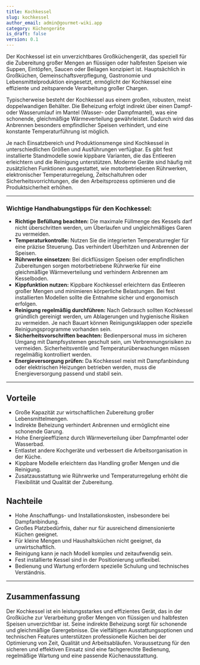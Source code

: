 ```yaml
---
title: Kochkessel
slug: kochkessel
author_email: admin@gourmet-wiki.app
category: Küchengeräte
is_draft: false
version: 0.1
---
```

Der Kochkessel ist ein unverzichtbares Großküchengerät, das speziell für die Zubereitung großer Mengen an flüssigen oder halbfesten Speisen wie Suppen, Eintöpfen, Saucen oder Beilagen konzipiert ist. Hauptsächlich in Großküchen, Gemeinschaftsverpflegung, Gastronomie und Lebensmittelproduktion eingesetzt, ermöglicht der Kochkessel eine effiziente und zeitsparende Verarbeitung großer Chargen.

Typischerweise besteht der Kochkessel aus einem großen, robusten, meist doppelwandigen Behälter. Die Beheizung erfolgt indirekt über einen Dampf- oder Wasserumlauf im Mantel (Wasser- oder Dampfmantel), was eine schonende, gleichmäßige Wärmeverteilung gewährleistet. Dadurch wird das Anbrennen besonders empfindlicher Speisen verhindert, und eine konstante Temperaturführung ist möglich.

Je nach Einsatzbereich und Produktionsmenge sind Kochkessel in unterschiedlichen Größen und Ausführungen verfügbar. Es gibt fest installierte Standmodelle sowie kippbare Varianten, die das Entleeren erleichtern und die Reinigung unterstützen. Moderne Geräte sind häufig mit zusätzlichen Funktionen ausgestattet, wie motorbetriebenen Rührwerken, elektronischer Temperaturregelung, Zeitschaltuhren oder Sicherheitsvorrichtungen, die den Arbeitsprozess optimieren und die Produktsicherheit erhöhen.

---

### Wichtige Handhabungstipps für den Kochkessel:

- **Richtige Befüllung beachten:** Die maximale Füllmenge des Kessels darf nicht überschritten werden, um Überlaufen und ungleichmäßiges Garen zu vermeiden.
- **Temperaturkontrolle:** Nutzen Sie die integrierten Temperaturregler für eine präzise Steuerung. Das verhindert Überhitzen und Anbrennen der Speisen.
- **Rührwerke einsetzen:** Bei dickflüssigen Speisen oder empfindlichen Zubereitungen sorgen motorbetriebene Rührwerke für eine gleichmäßige Wärmeverteilung und verhindern Anbrennen am Kesselboden.
- **Kippfunktion nutzen:** Kippbare Kochkessel erleichtern das Entleeren großer Mengen und minimieren körperliche Belastungen. Bei fest installierten Modellen sollte die Entnahme sicher und ergonomisch erfolgen.
- **Reinigung regelmäßig durchführen:** Nach Gebrauch sollten Kochkessel gründlich gereinigt werden, um Ablagerungen und hygienische Risiken zu vermeiden. Je nach Bauart können Reinigungsklappen oder spezielle Reinigungsprogramme vorhanden sein.
- **Sicherheitsvorschriften beachten:** Bedienpersonal muss im sicheren Umgang mit Dampfsystemen geschult sein, um Verbrennungsrisiken zu vermeiden. Sicherheitsventile und Temperaturüberwachungen müssen regelmäßig kontrolliert werden.
- **Energieversorgung prüfen:** Da Kochkessel meist mit Dampfanbindung oder elektrischen Heizungen betrieben werden, muss die Energieversorgung passend und stabil sein.

---

## Vorteile

- Große Kapazität zur wirtschaftlichen Zubereitung großer Lebensmittelmengen.
- Indirekte Beheizung verhindert Anbrennen und ermöglicht eine schonende Garung.
- Hohe Energieeffizienz durch Wärmeverteilung über Dampfmantel oder Wasserbad.
- Entlastet andere Kochgeräte und verbessert die Arbeitsorganisation in der Küche.
- Kippbare Modelle erleichtern das Handling großer Mengen und die Reinigung.
- Zusatzausstattung wie Rührwerke und Temperaturregelung erhöht die Flexibilität und Qualität der Zubereitung.

## Nachteile

- Hohe Anschaffungs- und Installationskosten, insbesondere bei Dampfanbindung.
- Großes Platzbedürfnis, daher nur für ausreichend dimensionierte Küchen geeignet.
- Für kleine Mengen und Haushaltsküchen nicht geeignet, da unwirtschaftlich.
- Reinigung kann je nach Modell komplex und zeitaufwendig sein.
- Fest installierte Kessel sind in der Positionierung unflexibel.
- Bedienung und Wartung erfordern spezielle Schulung und technisches Verständnis.

---

## Zusammenfassung

Der Kochkessel ist ein leistungsstarkes und effizientes Gerät, das in der Großküche zur Verarbeitung großer Mengen von flüssigen und halbfesten Speisen unverzichtbar ist. Seine indirekte Beheizung sorgt für schonende und gleichmäßige Garergebnisse. Die vielfältigen Ausstattungsoptionen und technischen Features unterstützen professionelle Küchen bei der Optimierung von Zeit, Qualität und Arbeitsabläufen. Voraussetzung für den sicheren und effektiven Einsatz sind eine fachgerechte Bedienung, regelmäßige Wartung und eine passende Küchenausstattung.